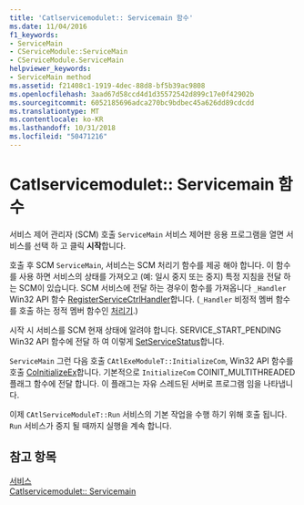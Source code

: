 ```yaml
---
title: 'Catlservicemodulet:: Servicemain 함수'
ms.date: 11/04/2016
f1_keywords:
- ServiceMain
- CServiceModule::ServiceMain
- CServiceModule.ServiceMain
helpviewer_keywords:
- ServiceMain method
ms.assetid: f21408c1-1919-4dec-88d8-bf5b39ac9808
ms.openlocfilehash: 3aad67d58ccd4d1d35572542d899c17e0f42902b
ms.sourcegitcommit: 6052185696adca270bc9bdbec45a626dd89cdcdd
ms.translationtype: MT
ms.contentlocale: ko-KR
ms.lasthandoff: 10/31/2018
ms.locfileid: "50471216"
---
```

# <a name="catlservicemoduletservicemain-function"></a>Catlservicemodulet:: Servicemain 함수

서비스 제어 관리자 (SCM) 호출 `ServiceMain` 서비스 제어판 응용 프로그램을 열면 서비스를 선택 하 고 클릭 **시작**합니다.

호출 후 SCM `ServiceMain`, 서비스는 SCM 처리기 함수를 제공 해야 합니다. 이 함수를 사용 하면 서비스의 상태를 가져오고 (예: 일시 중지 또는 중지) 특정 지침을 전달 하는 SCM이 있습니다. SCM 서비스에 전달 하는 경우이 함수를 가져옵니다 `_Handler` Win32 API 함수 [RegisterServiceCtrlHandler](/windows/desktop/api/winsvc/nf-winsvc-registerservicectrlhandlera)합니다. (`_Handler` 비정적 멤버 함수를 호출 하는 정적 멤버 함수인 [처리기](../atl/reference/catlservicemodulet-class.md#handler).)

시작 시 서비스를 SCM 현재 상태에 알려야 합니다. SERVICE_START_PENDING Win32 API 함수에 전달 하 여 이렇게 [SetServiceStatus](/windows/desktop/api/winsvc/nf-winsvc-setservicestatus)합니다.

`ServiceMain` 그런 다음 호출 `CAtlExeModuleT::InitializeCom`, Win32 API 함수를 호출 [CoInitializeEx](/windows/desktop/api/combaseapi/nf-combaseapi-coinitializeex)합니다. 기본적으로 `InitializeCom` COINIT_MULTITHREADED 플래그 함수에 전달 합니다. 이 플래그는 자유 스레드된 서버로 프로그램 임을 나타냅니다.

이제 `CAtlServiceModuleT::Run` 서비스의 기본 작업을 수행 하기 위해 호출 됩니다. `Run` 서비스가 중지 될 때까지 실행을 계속 합니다.

## <a name="see-also"></a>참고 항목

[서비스](../atl/atl-services.md)<br/>
[Catlservicemodulet:: Servicemain](../atl/reference/catlservicemodulet-class.md#servicemain)

